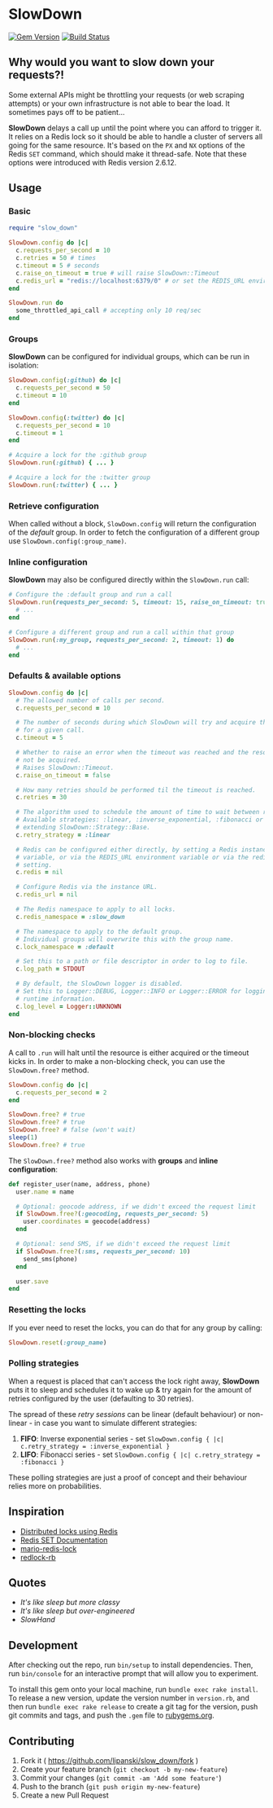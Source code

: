 # SlowDown

[![Gem Version](https://badge.fury.io/rb/slow_down.svg)](http://badge.fury.io/rb/slow_down)
[![Build Status](https://travis-ci.org/lipanski/slow-down.svg?branch=master)](https://travis-ci.org/lipanski/slow-down)

## Why would you want to slow down your requests?!

Some external APIs might be throttling your requests (or web scraping attempts) or your own infrastructure is not able to bear the load.
It sometimes pays off to be patient...

**SlowDown** delays a call up until the point where you can afford to trigger it.
It relies on a Redis lock so it should be able to handle a cluster of servers all going for the same resource.
It's based on the `PX` and `NX` options of the Redis `SET` command, which should make it thread-safe.
Note that these options were introduced with Redis version 2.6.12.

## Usage

### Basic

```ruby
require "slow_down"

SlowDown.config do |c|
  c.requests_per_second = 10
  c.retries = 50 # times
  c.timeout = 5 # seconds
  c.raise_on_timeout = true # will raise SlowDown::Timeout
  c.redis_url = "redis://localhost:6379/0" # or set the REDIS_URL environment variable
end

SlowDown.run do
  some_throttled_api_call # accepting only 10 req/sec
end
```

### Groups

**SlowDown** can be configured for individual groups, which can be run in isolation:

```ruby
SlowDown.config(:github) do |c|
  c.requests_per_second = 50
  c.timeout = 10
end

SlowDown.config(:twitter) do |c|
  c.requests_per_second = 10
  c.timeout = 1
end

# Acquire a lock for the :github group
SlowDown.run(:github) { ... }

# Acquire a lock for the :twitter group
SlowDown.run(:twitter) { ... }
```

### Retrieve configuration

When called without a block, `SlowDown.config` will return the configuration of the *default* group.
In order to fetch the configuration of a different group use `SlowDown.config(:group_name)`.

### Inline configuration

**SlowDown** may also be configured directly within the `SlowDown.run` call:

```ruby
# Configure the :default group and run a call
SlowDown.run(requests_per_second: 5, timeout: 15, raise_on_timeout: true) do
  # ...
end

# Configure a different group and run a call within that group
SlowDown.run(:my_group, requests_per_second: 2, timeout: 1) do
  # ...
end
```

### Defaults & available options

```ruby
SlowDown.config do |c|
  # The allowed number of calls per second.
  c.requests_per_second = 10

  # The number of seconds during which SlowDown will try and acquire the resource
  # for a given call.
  c.timeout = 5

  # Whether to raise an error when the timeout was reached and the resource could
  # not be acquired.
  # Raises SlowDown::Timeout.
  c.raise_on_timeout = false

  # How many retries should be performed til the timeout is reached.
  c.retries = 30

  # The algorithm used to schedule the amount of time to wait between retries.
  # Available strategies: :linear, :inverse_exponential, :fibonacci or a class
  # extending SlowDown::Strategy::Base.
  c.retry_strategy = :linear

  # Redis can be configured either directly, by setting a Redis instance to this
  # variable, or via the REDIS_URL environment variable or via the redis_url
  # setting.
  c.redis = nil

  # Configure Redis via the instance URL.
  c.redis_url = nil

  # The Redis namespace to apply to all locks.
  c.redis_namespace = :slow_down

  # The namespace to apply to the default group.
  # Individual groups will overwrite this with the group name.
  c.lock_namespace = :default

  # Set this to a path or file descriptor in order to log to file.
  c.log_path = STDOUT

  # By default, the SlowDown logger is disabled.
  # Set this to Logger::DEBUG, Logger::INFO or Logger::ERROR for logging various
  # runtime information.
  c.log_level = Logger::UNKNOWN
end
```

### Non-blocking checks

A call to `.run` will halt until the resource is either acquired or the timeout kicks in.
In order to make a non-blocking check, you can use the `SlowDown.free?` method.

```ruby
SlowDown.config do |c|
  c.requests_per_second = 2
end

SlowDown.free? # true
SlowDown.free? # true
SlowDown.free? # false (won't wait)
sleep(1)
SlowDown.free? # true
```

The `SlowDown.free?` method also works with **groups** and **inline configuration**:

```ruby
def register_user(name, address, phone)
  user.name = name

  # Optional: geocode address, if we didn't exceed the request limit
  if SlowDown.free?(:geocoding, requests_per_second: 5)
    user.coordinates = geocode(address)
  end

  # Optional: send SMS, if we didn't exceed the request limit
  if SlowDown.free?(:sms, requests_per_second: 10)
    send_sms(phone)
  end

  user.save
end
```

### Resetting the locks

If you ever need to reset the locks, you can do that for any group by calling:

```ruby
SlowDown.reset(:group_name)
```

### Polling strategies

When a request is placed that can't access the lock right away, **SlowDown** puts it to sleep and schedules it to wake up & try again for the amount of retries configured by the user (defaulting to 30 retries).

The spread of these *retry sessions* can be linear (default behaviour) or non-linear - in case you want to simulate different strategies:

1. **FIFO**: Inverse exponential series - set `SlowDown.config { |c| c.retry_strategy = :inverse_exponential }`
2. **LIFO**: Fibonacci series - set `SlowDown.config { |c| c.retry_strategy = :fibonacci }`

These polling strategies are just a proof of concept and their behaviour relies more on probabilities.

## Inspiration

- [Distributed locks using Redis](https://engineering.gosquared.com/distributed-locks-using-redis)
- [Redis SET Documentation](http://redis.io/commands/set)
- [mario-redis-lock](https://github.com/marioizquierdo/mario-redis-lock)
- [redlock-rb](https://github.com/antirez/redlock-rb)

## Quotes

- *It's like sleep but more classy*
- *It's like sleep but over-engineered*
- *SlowHand*

## Development

After checking out the repo, run `bin/setup` to install dependencies. Then, run `bin/console` for an interactive prompt that will allow you to experiment.

To install this gem onto your local machine, run `bundle exec rake install`. To release a new version, update the version number in `version.rb`, and then run `bundle exec rake release` to create a git tag for the version, push git commits and tags, and push the `.gem` file to [rubygems.org](https://rubygems.org).

## Contributing

1. Fork it ( https://github.com/lipanski/slow_down/fork )
2. Create your feature branch (`git checkout -b my-new-feature`)
3. Commit your changes (`git commit -am 'Add some feature'`)
4. Push to the branch (`git push origin my-new-feature`)
5. Create a new Pull Request
